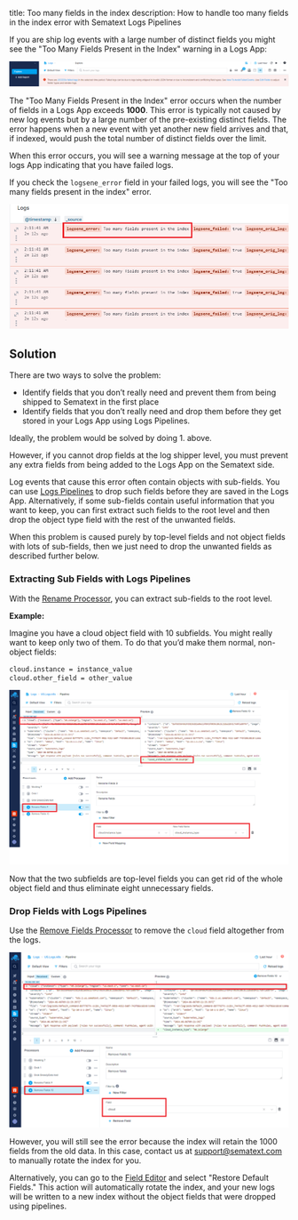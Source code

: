 title: Too many fields in the index
description: How to handle too many fields in the index error with Sematext Logs Pipelines

If you are ship log events with a large number of distinct fields you might see the "Too Many Fields Present in the Index" warning in a Logs App:

![Failed Logs Message](/docs/images/logs/pipelines/failed_logs_message.png)

The "Too Many Fields Present in the Index" error occurs when the number of fields in a Logs App  exceeds **1000**. This error is typically not caused by new log events but by a large number of the pre-existing distinct fields. The error happens when a new event with yet another new field arrives and that, if indexed, would push the total number of distinct fields over the limit.

When this error occurs, you will see a warning message at the top of your logs App indicating that you have failed logs.

If you check the `logsene_error` field in your failed logs, you will see the "Too many fields present in the index" error.

![Logsene Error](/docs/images/logs/pipelines/logsene_error.png)

## Solution

There are two ways to solve the problem:

- Identify fields that you don’t really need and prevent them from being shipped to Sematext in the first place
- Identify fields that you don’t really need and drop them before they get stored in your Logs App using Logs Pipelines.

Ideally, the problem would be solved by doing 1. above. 

However, if you cannot drop fields at the log shipper level, you must prevent any extra fields from being added to the Logs App on the Sematext side.

Log events that cause this error often contain objects with sub-fields. You can use [Logs Pipelines](/docs/logs/pipelines/) to drop such fields before they are saved in the Logs App. Alternatively, if some sub-fields contain useful information that you want to keep, you can first extract such fields to the root level and then drop the object type field with the rest of the unwanted fields.

When this problem is caused purely by top-level fields and not object fields with lots of sub-fields, then we just need to drop the unwanted fields as described further below.

### Extracting Sub Fields with Logs Pipelines

With the [Rename Processor](/docs/logs/processors-overview/), you can extract sub-fields to the root level.

**Example:**

Imagine you have a cloud object field with 10 subfields. You might really want to keep only two of them.  To do that you’d make them normal, non-object fields:

```
cloud.instance = instance_value
cloud.other_field = other_value
```
![Rename Fields Processor](/docs/images/logs/pipelines/rename_processor.png)

Now that the two subfields are top-level fields you can get rid of the whole object field and thus eliminate eight unnecessary fields.

### Drop Fields with Logs Pipelines

Use the [Remove Fields Processor](/docs/logs/processors-overview/) to remove the `cloud` field altogether from the logs.

![Remove Fields Processor](/docs/images/logs/pipelines/remove_fields_processor.png)

However, you will still see the error because the index will retain the 1000 fields from the old data. In this case, contact us at [support@sematext.com](mailto:support@sematext.com) to manually rotate the index for you.

Alternatively, you can go to the [Field Editor](/docs/logs/fields/#field-editor) and select "Restore Default Fields." This action will automatically rotate the index, and your new logs will be written to a new index without the object fields that were dropped using pipelines.
